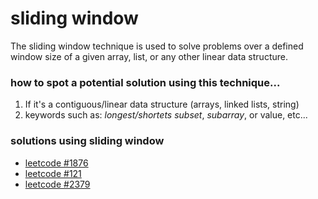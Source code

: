 # sliding window
The sliding window technique is used to solve problems over a defined window size of a given array, list, or any other linear data structure.
 
### how to spot a potential solution using this technique...
1. If it's a contiguous/linear data structure (arrays, linked lists, string)
2. keywords such as: *longest/shortets subset*, *subarray*, or value, etc...

### solutions using sliding window
- [leetcode #1876](https://github.com/lareenmelo/algorithms-queen/blob/main/other/solutions/leetcode_1876.swift)
- [leetcode #121](https://github.com/lareenmelo/algorithms-queen/blob/main/other/solutions/leetcode_121.swift)
- [leetcode #2379](https://github.com/lareenmelo/algorithms-queen/blob/main/other/solutions/leetcode_2379.swift)
